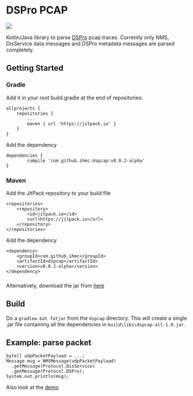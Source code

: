 # DSPro PCAP
[![](https://jitpack.io/v/ihmc/dspcap.svg)](https://jitpack.io/#ihmc/dspcap)


Kotlin/Java library to parse [DSPro](https://github.com/ihmc/nomads/wiki/DSPro-Overview) pcap traces.
Currently only NMS, DisService data messages and DSPro metadata messages are parsed completely.

## Getting Started
### Gradle
Add it in your root build.gradle at the end of repositories:
```
allprojects {
	repositories {
		...
		maven { url 'https://jitpack.io' }
	}
}
```
Add the dependency
```
dependencies {
        compile 'com.github.ihmc:dspcap:v0.0.2-alpha'
}
```

### Maven
Add the JitPack repository to your build file 
```
<repositories>
	<repository>
	    <id>jitpack.io</id>
	    <url>https://jitpack.io</url>
	</repository>
</repositories>
```
Add the dependency
```
<dependency>
    <groupId>com.github.ihmc</groupId>
    <artifactId>dspcap</artifactId>
    <version>v0.0.2-alpha</version>
</dependency>
```
###
Alternatively, download the jar from [here](https://sharebox.ihmc.us/s/XSbW6MZ7UEZMy3i)

## Build
Do a `gradlew.bat fatjar` from the `dspcap` directory.  This will create a single .jar file containing
all the dependencies in `build\libs\dspcap-all-1.0.jar`.

## Example: parse packet
```
byte[] udpPacketPayload = ...;
Message msg = NMSMessage(udpPacketPayload)
  .getMessage(Protocol.DisService)
  .getMessage(Protocol.DSPro);
System.out.println(msg);
```
Also look at the [demo](src/main/java/us/ihmc/aci/dspro/pcap/demo/JavaLibraryDemo.java)
